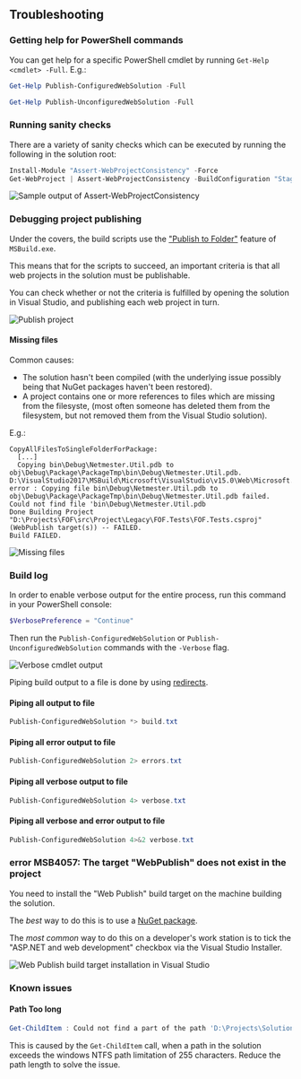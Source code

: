 ## Troubleshooting

### Getting help for PowerShell commands

You can get help for a specific PowerShell cmdlet by running `Get-Help <cmdlet> -Full`. E.g.:

```powershell 
Get-Help Publish-ConfiguredWebSolution -Full

Get-Help Publish-UnconfiguredWebSolution -Full
``` 

### Running sanity checks

There are a variety of sanity checks which can be executed by running the following in the solution root:

```powershell
Install-Module "Assert-WebProjectConsistency" -Force
Get-WebProject | Assert-WebProjectConsistency -BuildConfiguration "Staging"
```

![Sample output of Assert-WebProjectConsistency](/docs/images/assert-webprojectconsistency-example.png)

### Debugging project publishing

Under the covers, the build scripts use the ["Publish to Folder"](https://www.google.dk/search?q=msbuild+publish+to+folder) feature of `MSBuild.exe`.

This means that for the scripts to succeed, an important criteria is that all web projects in the solution must be publishable.

You can check whether or not the criteria is fulfilled by opening the solution in Visual Studio, and publishing each web project in turn.

![Publish project](/docs/images/publish-to-folder.png)

#### Missing files

Common causes:
* The solution hasn't been compiled (with the underlying issue possibly being that NuGet packages haven't been restored).
* A project contains one or more references to files which are missing from the filesyste, (most often someone has deleted them from the filesystem, but not removed them from the Visual Studio solution).

E.g.:

```
CopyAllFilesToSingleFolderForPackage:
  [...]
  Copying bin\Debug\Netmester.Util.pdb to obj\Debug\Package\PackageTmp\bin\Debug\Netmester.Util.pdb.
D:\VisualStudio2017\MSBuild\Microsoft\VisualStudio\v15.0\Web\Microsoft.Web.Publishing.targets(3007,5): error : Copying file bin\Debug\Netmester.Util.pdb to obj\Debug\Package\PackageTmp\bin\Debug\Netmester.Util.pdb failed. Could not find file 'bin\Debug\Netmester.Util.pdb
Done Building Project "D:\Projects\FOF\src\Project\Legacy\FOF.Tests\FOF.Tests.csproj" (WebPublish target(s)) -- FAILED.
Build FAILED.
```

![Missing files](/docs/images/missing-files.png)

### Build log
In order to enable verbose output for the entire process, run this command in your PowerShell console:

```powershell
$VerbosePreference = "Continue"
```

Then run the `Publish-ConfiguredWebSolution` or `Publish-UnconfiguredWebSolution` commands with the `-Verbose` flag.

![Verbose cmdlet output](/docs/images/verbose-output.png)

Piping build output to a file is done by using [redirects](https://docs.microsoft.com/en-us/powershell/module/microsoft.powershell.core/about/about_redirection?view=powershell-5.1).

#### Piping all output to file
```powershell
Publish-ConfiguredWebSolution *> build.txt
```

#### Piping all error output to file
```powershell
Publish-ConfiguredWebSolution 2> errors.txt
```

#### Piping all verbose output to file
```powershell
Publish-ConfiguredWebSolution 4> verbose.txt
```

#### Piping all verbose and error output to file
```powershell
Publish-ConfiguredWebSolution 4>&2 verbose.txt
```

### error MSB4057: The target "WebPublish" does not exist in the project
You need to install the "Web Publish" build target on the machine building the solution.

The *best* way to do this is to use a [NuGet package](https://www.nuget.org/packages?q=web+targets).

The *most common* way to do this on a developer's work station is to tick the "ASP.NET and web development" checkbox via the Visual Studio Installer.

![Web Publish build target installation in Visual Studio](/docs/images/vs-install-web-publish-targets.png)

### Known issues

#### Path Too long

```powershell
Get-ChildItem : Could not find a part of the path 'D:\Projects\Solution\Website\src\Project\Frontend\code\node_modules\gulp-import-css\node_modules\gulp-util\node_modules\dateformat\node_modules\meow\node_modules\read-pkg-up\node_modules\read-pkg\node_modules\load-json-file\node_modules\pinkie-promise\node_modules'.
```

This is caused by the `Get-ChildItem` call, when a path in the solution exceeds the windows NTFS path limitation of 255 characters. Reduce the path length to solve the issue.
